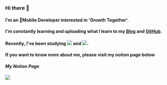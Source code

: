 ### Hi there 👋

#### I'm an Mobile Developer interested in 'Growth Together'.
#### I'm constantly learning and uploading what I learn to my [Blog](https://blog.naver.com/ksjmgrkks) and [GitHub](https://github.com/ksjmgrkks). 
#### Recently, I've been studying <img src="https://img.shields.io/badge/Jetpack Compose-3DDC84?style=for-the-badge&logo=JetpackCompose&logoColor=white"> and <img src="https://img.shields.io/badge/flutter-418EFE?style=for-the-badge&logo=flutter&logoColor=white">.
#### If you want to know more about me, please visit my notion page below

#### *My Notion Page* 
<a href="https://vigorous-cartoon-8db.notion.site/Kyuseong-Kim-1abc73fc74d648da85914c7676e8e358">
  <img src="https://img.shields.io/badge/notion page-blue?style=for-the-badge&logo=notion&logoColor=white">
</a>


<!--
**ksjmgrkks/ksjmgrkks** is a ✨ _special_ ✨ repository because its `README.md` (this file) appears on your GitHub profile.

Here are some ideas to get you started:

- 🔭 I’m currently working on ...
- 🌱 I’m currently learning ...
- 👯 I’m looking to collaborate on ...
- 🤔 I’m looking for help with ...
- 💬 Ask me about ...
- 📫 How to reach me: ...
- 😄 Pronouns: ...
- ⚡ Fun fact: ...
-->
